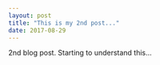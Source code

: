 ```yaml
---
layout: post
title: "This is my 2nd post..."
date: 2017-08-29
---
```


2nd blog post. Starting to understand this...

